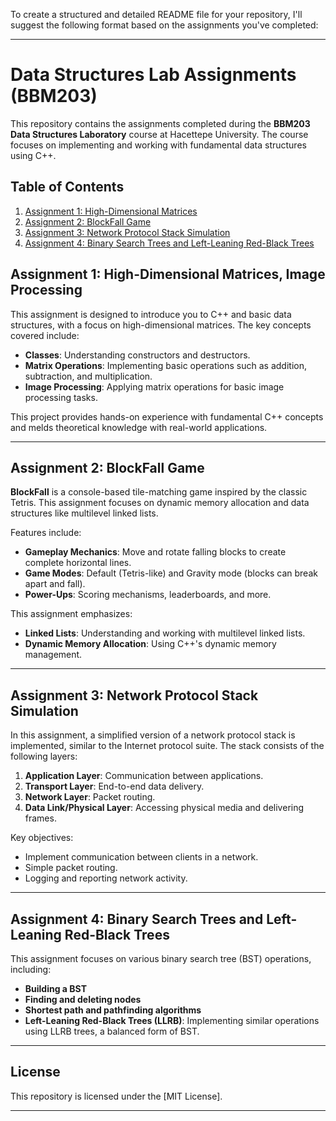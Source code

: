 To create a structured and detailed README file for your repository, I'll suggest the following format based on the assignments you've completed:

---

# Data Structures Lab Assignments (BBM203)

This repository contains the assignments completed during the **BBM203 Data Structures Laboratory** course at Hacettepe University. The course focuses on implementing and working with fundamental data structures using C++.

## Table of Contents

1. [Assignment 1: High-Dimensional Matrices](#assignment-1-high-dimensional-matrices)
2. [Assignment 2: BlockFall Game](#assignment-2-blockfall-game)
3. [Assignment 3: Network Protocol Stack Simulation](#assignment-3-network-protocol-stack-simulation)
4. [Assignment 4: Binary Search Trees and Left-Leaning Red-Black Trees](#assignment-4-binary-search-trees-and-left-leaning-red-black-trees)

## Assignment 1: High-Dimensional Matrices, Image Processing

This assignment is designed to introduce you to C++ and basic data structures, with a focus on high-dimensional matrices. The key concepts covered include:

- **Classes**: Understanding constructors and destructors.
- **Matrix Operations**: Implementing basic operations such as addition, subtraction, and multiplication.
- **Image Processing**: Applying matrix operations for basic image processing tasks.

This project provides hands-on experience with fundamental C++ concepts and melds theoretical knowledge with real-world applications.


---

## Assignment 2: BlockFall Game

**BlockFall** is a console-based tile-matching game inspired by the classic Tetris. This assignment focuses on dynamic memory allocation and data structures like multilevel linked lists. 

Features include:
- **Gameplay Mechanics**: Move and rotate falling blocks to create complete horizontal lines.
- **Game Modes**: Default (Tetris-like) and Gravity mode (blocks can break apart and fall).
- **Power-Ups**: Scoring mechanisms, leaderboards, and more.

This assignment emphasizes:
- **Linked Lists**: Understanding and working with multilevel linked lists.
- **Dynamic Memory Allocation**: Using C++'s dynamic memory management.


---

## Assignment 3: Network Protocol Stack Simulation

In this assignment, a simplified version of a network protocol stack is implemented, similar to the Internet protocol suite. The stack consists of the following layers:

1. **Application Layer**: Communication between applications.
2. **Transport Layer**: End-to-end data delivery.
3. **Network Layer**: Packet routing.
4. **Data Link/Physical Layer**: Accessing physical media and delivering frames.

Key objectives:
- Implement communication between clients in a network.
- Simple packet routing.
- Logging and reporting network activity.


---

## Assignment 4: Binary Search Trees and Left-Leaning Red-Black Trees

This assignment focuses on various binary search tree (BST) operations, including:

- **Building a BST**
- **Finding and deleting nodes**
- **Shortest path and pathfinding algorithms**
- **Left-Leaning Red-Black Trees (LLRB)**: Implementing similar operations using LLRB trees, a balanced form of BST.



---

## License

This repository is licensed under the [MIT License].

---

